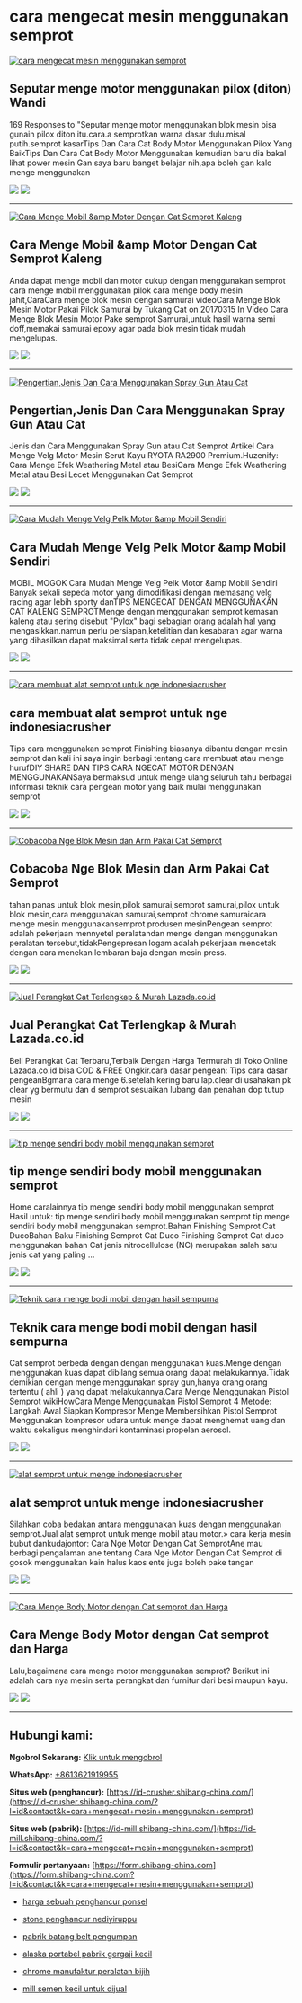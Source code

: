 # cara mengecat mesin menggunakan semprot

<a href="https://swt.shibang-china.com/?l=id&img&k=cara+mengecat+mesin+menggunakan+semprot" target="_blank">![cara mengecat mesin menggunakan semprot](http://static.shibang-china.com/all-800x300/261.jpg)</a>

## Seputar menge motor menggunakan pilox (diton) Wandi
169 Responses to "Seputar menge motor menggunakan blok mesin bisa gunain pilox diton itu.cara.a semprotkan warna dasar dulu.misal putih.semprot kasarTips Dan Cara Cat Body Motor Menggunakan Pilox Yang BaikTips Dan Cara Cat Body Motor Menggunakan kemudian baru dia bakal lihat power mesin Gan saya baru banget belajar nih,apa boleh gan kalo menge menggunakan


<a href="https://whatsapp.shibangsoft.com/WhatsApp.php" target="_blank" title="WhatsApp">![](http://static.shibang-china.com/icon/whatsapp.png)</a> <a href="https://swt.shibang-china.com/?l=id&icon&k=cara+mengecat+mesin+menggunakan+semprot" target="_blank">![](http://static.shibang-china.com/icon/chat-id.png)</a>

---

<a href="https://swt.shibang-china.com/?l=id&img&k=cara+mengecat+mesin+menggunakan+semprot" target="_blank">![Cara Menge Mobil &amp Motor Dengan Cat Semprot Kaleng](http://static.shibang-china.com/all-800x300/847.jpg)</a>

## Cara Menge Mobil &amp Motor Dengan Cat Semprot Kaleng
Anda dapat menge mobil dan motor cukup dengan menggunakan semprot cara menge mobil menggunakan pilok cara menge body mesin jahit,CaraCara menge blok mesin dengan samurai videoCara Menge Blok Mesin Motor Pakai Pilok Samurai by Tukang Cat on 20170315 In Video Cara Menge Blok Mesin Motor Pake semprot Samurai,untuk hasil warna semi doff,memakai samurai epoxy agar pada blok mesin tidak mudah mengelupas.


<a href="https://whatsapp.shibangsoft.com/WhatsApp.php" target="_blank" title="WhatsApp">![](http://static.shibang-china.com/icon/whatsapp.png)</a> <a href="https://swt.shibang-china.com/?l=id&icon&k=cara+mengecat+mesin+menggunakan+semprot" target="_blank">![](http://static.shibang-china.com/icon/chat-id.png)</a>

---

<a href="https://swt.shibang-china.com/?l=id&img&k=cara+mengecat+mesin+menggunakan+semprot" target="_blank">![Pengertian,Jenis Dan Cara Menggunakan Spray Gun Atau Cat](http://static.shibang-china.com/all-800x300/417.jpg)</a>

## Pengertian,Jenis Dan Cara Menggunakan Spray Gun Atau Cat
Jenis dan Cara Menggunakan Spray Gun atau Cat Semprot Artikel Cara Menge Velg Motor Mesin Serut Kayu RYOTA RA2900 Premium.Huzenify: Cara Menge Efek Weathering Metal atau BesiCara Menge Efek Weathering Metal atau Besi Lecet Menggunakan Cat Semprot


<a href="https://whatsapp.shibangsoft.com/WhatsApp.php" target="_blank" title="WhatsApp">![](http://static.shibang-china.com/icon/whatsapp.png)</a> <a href="https://swt.shibang-china.com/?l=id&icon&k=cara+mengecat+mesin+menggunakan+semprot" target="_blank">![](http://static.shibang-china.com/icon/chat-id.png)</a>

---

<a href="https://swt.shibang-china.com/?l=id&img&k=cara+mengecat+mesin+menggunakan+semprot" target="_blank">![Cara Mudah Menge Velg Pelk Motor &amp Mobil Sendiri](http://static.shibang-china.com/all-800x300/1159.jpg)</a>

## Cara Mudah Menge Velg Pelk Motor &amp Mobil Sendiri
MOBIL MOGOK Cara Mudah Menge Velg Pelk Motor &amp Mobil Sendiri Banyak sekali sepeda motor yang dimodifikasi dengan memasang velg racing agar lebih sporty danTIPS MENGECAT DENGAN MENGGUNAKAN CAT KALENG SEMPROTMenge dengan menggunakan semprot kemasan kaleng atau sering disebut "Pylox" bagi sebagian orang adalah hal yang mengasikkan.namun perlu persiapan,ketelitian dan kesabaran agar warna yang dihasilkan dapat maksimal serta tidak cepat mengelupas.


<a href="https://whatsapp.shibangsoft.com/WhatsApp.php" target="_blank" title="WhatsApp">![](http://static.shibang-china.com/icon/whatsapp.png)</a> <a href="https://swt.shibang-china.com/?l=id&icon&k=cara+mengecat+mesin+menggunakan+semprot" target="_blank">![](http://static.shibang-china.com/icon/chat-id.png)</a>

---

<a href="https://swt.shibang-china.com/?l=id&img&k=cara+mengecat+mesin+menggunakan+semprot" target="_blank">![cara membuat alat semprot untuk nge indonesiacrusher](http://static.shibang-china.com/all-800x300/126.jpg)</a>

## cara membuat alat semprot untuk nge indonesiacrusher
Tips cara menggunakan semprot Finishing biasanya dibantu dengan mesin semprot dan kali ini saya ingin berbagi tentang cara membuat atau menge hurufDIY SHARE DAN TIPS CARA NGECAT MOTOR DENGAN MENGGUNAKANSaya bermaksud untuk menge ulang seluruh tahu berbagai informasi teknik cara pengean motor yang baik mulai menggunakan semprot


<a href="https://whatsapp.shibangsoft.com/WhatsApp.php" target="_blank" title="WhatsApp">![](http://static.shibang-china.com/icon/whatsapp.png)</a> <a href="https://swt.shibang-china.com/?l=id&icon&k=cara+mengecat+mesin+menggunakan+semprot" target="_blank">![](http://static.shibang-china.com/icon/chat-id.png)</a>

---

<a href="https://swt.shibang-china.com/?l=id&img&k=cara+mengecat+mesin+menggunakan+semprot" target="_blank">![Cobacoba Nge Blok Mesin dan Arm Pakai Cat Semprot](http://static.shibang-china.com/all-800x300/1313.jpg)</a>

## Cobacoba Nge Blok Mesin dan Arm Pakai Cat Semprot
tahan panas untuk blok mesin,pilok samurai,semprot samurai,pilox untuk blok mesin,cara menggunakan samurai,semprot chrome samuraicara menge mesin menggunakansemprot produsen mesinPengean semprot adalah pekerjaan mennyetel peralatandan menge dengan menggunakan peralatan tersebut,tidakPengepresan logam adalah pekerjaan mencetak dengan cara menekan lembaran baja dengan mesin press.


<a href="https://whatsapp.shibangsoft.com/WhatsApp.php" target="_blank" title="WhatsApp">![](http://static.shibang-china.com/icon/whatsapp.png)</a> <a href="https://swt.shibang-china.com/?l=id&icon&k=cara+mengecat+mesin+menggunakan+semprot" target="_blank">![](http://static.shibang-china.com/icon/chat-id.png)</a>

---

<a href="https://swt.shibang-china.com/?l=id&img&k=cara+mengecat+mesin+menggunakan+semprot" target="_blank">![Jual Perangkat Cat Terlengkap & Murah Lazada.co.id](http://static.shibang-china.com/all-800x300/720.jpg)</a>

## Jual Perangkat Cat Terlengkap & Murah Lazada.co.id
Beli Perangkat Cat Terbaru,Terbaik Dengan Harga Termurah di Toko Online Lazada.co.id bisa COD & FREE Ongkir.cara dasar pengean: Tips cara dasar pengeanBgmana cara menge 6.setelah kering baru lap.clear di usahakan pk clear yg bermutu dan d semprot sesuaikan lubang dan penahan dop tutup mesin


<a href="https://whatsapp.shibangsoft.com/WhatsApp.php" target="_blank" title="WhatsApp">![](http://static.shibang-china.com/icon/whatsapp.png)</a> <a href="https://swt.shibang-china.com/?l=id&icon&k=cara+mengecat+mesin+menggunakan+semprot" target="_blank">![](http://static.shibang-china.com/icon/chat-id.png)</a>

---

<a href="https://swt.shibang-china.com/?l=id&img&k=cara+mengecat+mesin+menggunakan+semprot" target="_blank">![tip menge sendiri body mobil menggunakan semprot](http://static.shibang-china.com/all-800x300/369.jpg)</a>

## tip menge sendiri body mobil menggunakan semprot
Home caralainnya tip menge sendiri body mobil menggunakan semprot Hasil untuk: tip menge sendiri body mobil menggunakan semprot tip menge sendiri body mobil menggunakan semprot.Bahan Finishing Semprot Cat DucoBahan Baku Finishing Semprot Cat Duco Finishing Semprot Cat duco menggunakan bahan Cat jenis nitrocellulose (NC) merupakan salah satu jenis cat yang paling …


<a href="https://whatsapp.shibangsoft.com/WhatsApp.php" target="_blank" title="WhatsApp">![](http://static.shibang-china.com/icon/whatsapp.png)</a> <a href="https://swt.shibang-china.com/?l=id&icon&k=cara+mengecat+mesin+menggunakan+semprot" target="_blank">![](http://static.shibang-china.com/icon/chat-id.png)</a>

---

<a href="https://swt.shibang-china.com/?l=id&img&k=cara+mengecat+mesin+menggunakan+semprot" target="_blank">![Teknik cara menge bodi mobil dengan hasil sempurna](http://static.shibang-china.com/all-800x300/1230.jpg)</a>

## Teknik cara menge bodi mobil dengan hasil sempurna
Cat semprot berbeda dengan dengan menggunakan kuas.Menge dengan menggunakan kuas dapat dibilang semua orang dapat melakukannya.Tidak demikian dengan menge menggunakan spray gun,hanya orang orang tertentu ( ahli ) yang dapat melakukannya.Cara Menge Menggunakan Pistol Semprot wikiHowCara Menge Menggunakan Pistol Semprot 4 Metode: Langkah Awal Siapkan Kompresor Menge Membersihkan Pistol Semprot Menggunakan kompresor udara untuk menge dapat menghemat uang dan waktu sekaligus menghindari kontaminasi propelan aerosol.


<a href="https://whatsapp.shibangsoft.com/WhatsApp.php" target="_blank" title="WhatsApp">![](http://static.shibang-china.com/icon/whatsapp.png)</a> <a href="https://swt.shibang-china.com/?l=id&icon&k=cara+mengecat+mesin+menggunakan+semprot" target="_blank">![](http://static.shibang-china.com/icon/chat-id.png)</a>

---

<a href="https://swt.shibang-china.com/?l=id&img&k=cara+mengecat+mesin+menggunakan+semprot" target="_blank">![alat semprot untuk menge indonesiacrusher](http://static.shibang-china.com/all-800x300/1391.jpg)</a>

## alat semprot untuk menge indonesiacrusher
Silahkan coba bedakan antara menggunakan kuas dengan menggunakan semprot.Jual alat semprot untuk menge mobil atau motor.» cara kerja mesin bubut dankudajontor: Cara Nge Motor Dengan Cat SemprotAne mau berbagi pengalaman ane tentang Cara Nge Motor Dengan Cat Semprot di gosok menggunakan kain halus kaos ente juga boleh pake tangan


<a href="https://whatsapp.shibangsoft.com/WhatsApp.php" target="_blank" title="WhatsApp">![](http://static.shibang-china.com/icon/whatsapp.png)</a> <a href="https://swt.shibang-china.com/?l=id&icon&k=cara+mengecat+mesin+menggunakan+semprot" target="_blank">![](http://static.shibang-china.com/icon/chat-id.png)</a>

---

<a href="https://swt.shibang-china.com/?l=id&img&k=cara+mengecat+mesin+menggunakan+semprot" target="_blank">![Cara Menge Body Motor dengan Cat semprot dan Harga](http://static.shibang-china.com/all-800x300/1416.jpg)</a>

## Cara Menge Body Motor dengan Cat semprot dan Harga
Lalu,bagaimana cara menge motor menggunakan semprot? Berikut ini adalah cara nya mesin serta perangkat dan furnitur dari besi maupun kayu.

<a href="https://whatsapp.shibangsoft.com/WhatsApp.php" target="_blank" title="WhatsApp">![](http://static.shibang-china.com/icon/whatsapp.png)</a> <a href="https://swt.shibang-china.com/?l=id&icon&k=cara+mengecat+mesin+menggunakan+semprot" target="_blank">![](http://static.shibang-china.com/icon/chat-id.png)</a>

---
## Hubungi kami:

**Ngobrol Sekarang:** [Klik untuk mengobrol](https://swt.shibang-china.com?l=id&contact&k=cara+mengecat+mesin+menggunakan+semprot)

**WhatsApp:**  [+8613621919955](https://whatsapp.shibangsoft.com/WhatsApp.php)

**Situs web (penghancur):** [https://id-crusher.shibang-china.com/](https://id-crusher.shibang-china.com/?l=id&contact&k=cara+mengecat+mesin+menggunakan+semprot)

**Situs web (pabrik):** [https://id-mill.shibang-china.com/](https://id-mill.shibang-china.com/?l=id&contact&k=cara+mengecat+mesin+menggunakan+semprot)

**Formulir pertanyaan:** [https://form.shibang-china.com](https://form.shibang-china.com?l=id&contact&k=cara+mengecat+mesin+menggunakan+semprot)

* [harga sebuah penghancur ponsel](../35/harga%20sebuah%20penghancur%20ponsel.md)

* [stone penghancur nediyiruppu](../31/stone%20penghancur%20nediyiruppu.md)

* [pabrik batang belt pengumpan](../32/pabrik%20batang%20belt%20pengumpan.md)

* [alaska portabel pabrik gergaji kecil](../31/alaska%20portabel%20pabrik%20gergaji%20kecil.md)

* [chrome manufaktur peralatan bijih](../32/chrome%20manufaktur%20peralatan%20bijih.md)

* [mill semen kecil untuk dijual](../33/mill%20semen%20kecil%20untuk%20dijual.md)